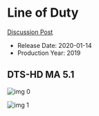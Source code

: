 # Line of Duty

[Discussion Post](https://www.avsforum.com/threads/bass-eq-for-filtered-movies.2995212/post-59115238)

* Release Date: 2020-01-14
* Production Year: 2019

## DTS-HD MA 5.1

![img 0](https://i.imgur.com/wYQd4WM.jpg)

![img 1](https://i.imgur.com/fjcvneF.png)

